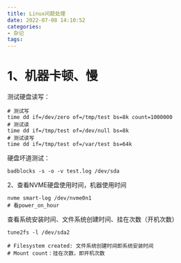 ```yaml
---
title: Linux问题处理
date: 2022-07-08 14:10:52
categories:
- 杂记
tags:
---
```


# 1、机器卡顿、慢

测试硬盘读写：

```shell
# 测试写
time dd if=/dev/zero of=/tmp/test bs=8k count=1000000
# 测试读
time dd if=/tmp/test of=/dev/null bs=8k
# 测试读写
time dd if=/tmp/test of=/var/test bs=64k
```

硬盘坏道测试：

```shell
badblocks -s -o -v test.log /dev/sda
```

2、查看NVME硬盘使用时间，机器使用时间

```shell
nvme smart-log /dev/nvme0n1
# 看power_on_hour 
```

查看系统安装时间、文件系统创建时间、挂在次数（开机次数）

```shell
tune2fs -l /dev/sda2

# Filesystem created: 文件系统创建时间即系统安装时间
# Mount count：挂在次数，即开机次数
```

